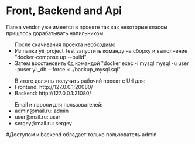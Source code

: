 <h1>Front, Backend and Api</h1>

Папка vendor уже имеется в проекте так как некоторые классы пришлось дорабатывать напильником.

<ul>После скачивания проекта необходимо
    <li>Из папки yii_project_test запустить команду на сборку и выполнение "docker-compose up --build"</li>
    <li>Затем восстановить бд командой "docker exec -i mysql mysql -u user -puser yii_db --force < ./backup_mysql.sql"</li>
</ul>
<ul>В итоге должны получить рабочий проект с Url для:
    <li>Frontend: http://127.0.0.1:20080/</li>
    <li>Backend: http://127.0.0.1:21080/</li>
</ul>
<ul>Email и пароли для пользователей:
<li>admin@mail.ru: admin </li>
<li>user@mail.ru: user</li>
<li>sergey@mail.ru: sergey</li>
</ul>
#Доступом к backend обладает только пользователь admin

